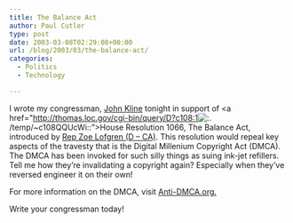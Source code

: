 ```yaml
---
title: The Balance Act
author: Paul Cutler
type: post
date: 2003-03-08T02:29:08+00:00
url: /blog/2003/03/the-balance-act/
categories:
  - Politics
  - Technology

---
```

I wrote my congressman, [John Kline][1] tonight in support of <a href="http://thomas.loc.gov/cgi-bin/query/D?c108:1<img src='https://i0.wp.com/www.silwenae.net/blogs/img/smilies/grayshy.gif?w=700' alt='&#58;&#46;' class='middle' data-recalc-dims="1" />/temp/~c108QQUcWi::&#8221;>House Resolution 1066</a>, The Balance Act, introduced by [Rep Zoe Lofgren (D &#8211; CA)][2]. This resolution would repeal key aspects of the travesty that is the Digital Millenium Copyright Act (DMCA). The DMCA has been invoked for such silly things as suing ink-jet refillers. Tell me how they&#8217;re invalidating a copyright again? Especially when they&#8217;ve reversed engineer it on their own!

For more information on the DMCA, visit [Anti-DMCA.org.][3]

Write your congressman today!

 [1]: http://www.house.gov/kline/
 [2]: http://www.house.gov/lofgren/congress/digital_rights.htm
 [3]: http://anti-dmca.org/faq_local.html